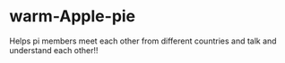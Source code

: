 # warm-Apple-pie
Helps pi members meet each other from different countries and talk and understand each other!!
